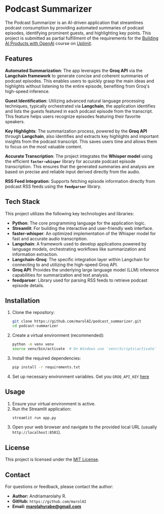 # Podcast Summarizer

The Podcast Summarizer is an AI-driven application that streamlines podcast consumption by providing automated summaries of podcast episodes, identifying prominent guests, and highlighting key points. This project is submitted as partial fulfillment of the requirements for the [Building AI Products with OpenAI](https://uplimit.com/course/building-ai-products-with-openai) course on [Uplimit](https://uplimit.com/).

## Features

**Automated Summarization**: The app leverages the **Groq API** via the **Langchain framework** to generate concise and coherent summaries of podcast episodes. This enables users to quickly grasp the main ideas and highlights without listening to the entire episode, benefiting from Groq's high-speed inference.

**Guest Identification**: Utilizing advanced natural language processing techniques, typically orchestrated via **Langchain**, the application identifies and lists the guests featured in each podcast episode from the transcript. This feature helps users recognize episodes featuring their favorite speakers.

**Key Highlights**: The summarization process, powered by the **Groq API** through **Langchain**, also identifies and extracts key highlights and important insights from the podcast transcript. This saves users time and allows them to focus on the most valuable content.

**Accurate Transcription**: The project integrates the **Whisper model** using the efficient **`faster-whisper`** library for accurate podcast episode transcription. This ensures that the generated summaries and analysis are based on precise and reliable input derived directly from the audio.

**RSS Feed Integration**: Supports fetching episode information directly from podcast RSS feeds using the **`feedparser`** library.

## Tech Stack

This project utilizes the following key technologies and libraries:

*   **Python**: The core programming language for the application logic.
*   **Streamlit**: For building the interactive and user-friendly web interface.
*   **faster-whisper**: An optimized implementation of the Whisper model for fast and accurate audio transcription.
*   **Langchain**: A framework used to develop applications powered by language models, orchestrating workflows like summarization and information extraction.
*   **Langchain-Groq**: The specific integration layer within Langchain for connecting to and utilizing the high-speed Groq API.
*   **Groq API**: Provides the underlying large language model (LLM) inference capabilities for summarization and text analysis.
*   **feedparser**: Library used for parsing RSS feeds to retrieve podcast episode details.

## Installation

1.  Clone the repository:
    ```bash
    git clone https://github.com/marolAI/podcast_summarizer.git
    cd podcast-summarizer
    ```
2.  Create a virtual environment (recommended):
    ```bash
    python -m venv venv
    source venv/bin/activate  # On Windows use `venv\Scripts\activate`
    ```
3.  Install the required dependencies:
    ```bash
    pip install -r requirements.txt
    ```
4.  Set up necessary environment variables. Get you `GROQ_API_KEY` [here](https://console.groq.com/keys)

## Usage

1.  Ensure your virtual environment is active.
2.  Run the Streamlit application:
    ```bash
    streamlit run app.py
    ```
3.  Open your web browser and navigate to the provided local URL (usually `http://localhost:8501`).

## License

This project is licensed under the [MIT License](license.txt).

## Contact

For questions or feedback, please contact the author:

*   **Author:** Andriamarolahy R.
*   **GitHub:** `https://github.com/marolAI`
*   **Email: marolahyrabe@gmail.com**